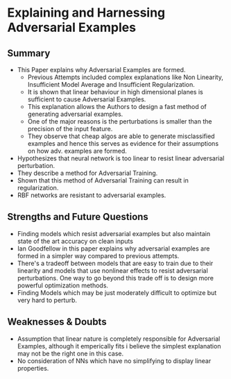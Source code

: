 # Explaining and Harnessing Adversarial Examples

## Summary 

- This Paper explains why Adversarial Examples are formed.
  - Previous Attempts included complex explanations like Non Linearity, Insufficient Model Average and Insufficient Regularization.
  - It is shown that linear behaviour in high dimensional planes is sufficient to cause Adversarial Examples.
  - This explanation allows the Authors to design a fast method of generating adversarial examples.
  - One of the major reasons is the perturbations is smaller than the precision of the input feature.
  - They observe that cheap algos are able to generate misclassified examples and hence this serves as evidence for their 
  assumptions on how adv. examples are formed.
- Hypothesizes that neural network is too linear to resist linear adversarial perturbation.
- They describe a method for Adversarial Training.
- Shown that this method of Adversarial Training can result in regularization. 
- RBF networks are resistant to adversarial examples.
   
## Strengths and Future Questions 
- Finding models which resist adversarial examples but also maintain state of the art accuracy on clean inputs
- Ian Goodfellow in this paper explains why adversarial examples are formed in a simpler way compared to previous attempts.
- There's a tradeoff between models that are easy to train due to their linearity and models that use nonlinear effects to resist adversarial 
perturbations. One way to go beyond this trade off is to design more powerful optimization methods.
- Finding Models which may be just moderately difficult to optimize but very hard to perturb.

## Weaknesses & Doubts
- Assumption that linear nature is completely responsible for Adversarial Examples, although it emperically fits i believe the simplest 
explanation may not be the right one in this case.
- No consideration of NNs which have no simplifying to display linear properties.
